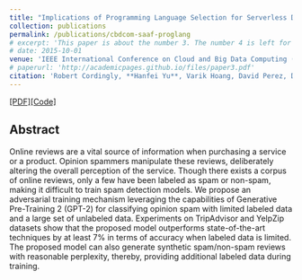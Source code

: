 ```yaml
---
title: "Implications of Programming Language Selection for Serverless Data Processing Pipelines"
collection: publications
permalink: /publications/cbdcom-saaf-proglang
# excerpt: 'This paper is about the number 3. The number 4 is left for future work.'
# date: 2015-10-01
venue: 'IEEE International Conference on Cloud and Big Data Computing (CBDCom 2020)'
# paperurl: 'http://academicpages.github.io/files/paper3.pdf'
citation: 'Robert Cordingly, **Hanfei Yu**, Varik Hoang, David Perez, David Foster, Zohreh Sadeghi, Rashad Hatchett, Wes J Lloyd'
---
```


[[PDF]](https://arxiv.org/abs/2012.13400)[[Code]](https://github.com/airesearchuwt/spamGAN)

## Abstract

Online reviews are a vital source of information when purchasing a service or a product. Opinion spammers manipulate these reviews, deliberately altering the overall perception of the service. Though there exists a corpus of online reviews, only a few have been labeled as spam or non-spam, making it difficult to train spam detection models. We propose an adversarial training mechanism leveraging the capabilities of Generative Pre-Training 2 (GPT-2) for classifying opinion spam with limited labeled data and a large set of unlabeled
data. Experiments on TripAdvisor and YelpZip datasets show that the proposed model outperforms state-of-the-art techniques by at least 7% in terms of accuracy when labeled data is limited. The proposed model can also generate synthetic spam/non-spam reviews with reasonable perplexity, thereby, providing additional labeled data during training.
